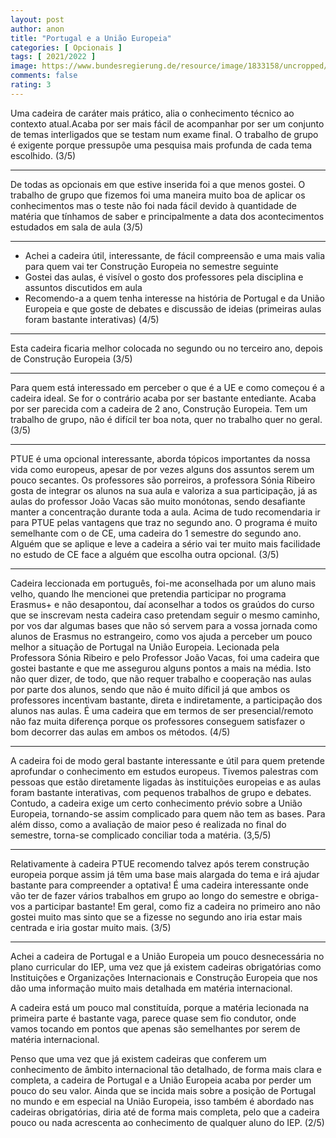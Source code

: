 ```yaml
---
layout: post
author: anon
title: "Portugal e a União Europeia"
categories: [ Opcionais ]
tags: [ 2021/2022 ]
image: https://www.bundesregierung.de/resource/image/1833158/uncropped/1170/0/7f924b178046e7e02460f55321f862d1/hp/flaggen-der-europaeischen-union-und-portugal.jpg
comments: false
rating: 3
---
```


Uma cadeira de caráter mais prático, alia o conhecimento técnico ao contexto atual.Acaba por ser mais fácil de acompanhar por ser um conjunto de temas interligados que se testam num exame final. O trabalho de grupo é exigente porque pressupõe uma pesquisa mais profunda de cada tema escolhido. (3/5)

---

De todas as opcionais em que estive inserida foi a que menos gostei. O trabalho de grupo que fizemos foi uma maneira muito boa de aplicar os conhecimentos mas o teste não foi nada fácil devido à quantidade de matéria que tínhamos de saber e principalmente a data dos acontecimentos estudados em sala de aula (3/5)

---

- Achei a cadeira útil, interessante, de fácil compreensão e uma mais valia para quem vai ter Construção Europeia no semestre seguinte
- Gostei das aulas, é visível o gosto dos professores pela disciplina e assuntos discutidos em aula
- Recomendo-a a quem tenha interesse na história de Portugal e da União Europeia e que goste de debates e discussão de ideias (primeiras aulas foram bastante interativas) (4/5)

---

Esta cadeira ficaria melhor colocada no segundo ou no terceiro ano, depois de Construção Europeia (3/5)

---

Para quem está interessado em perceber o que é a UE e como começou é a cadeira ideal. Se for o contrário acaba por ser bastante entediante. Acaba por ser parecida com a cadeira de 2 ano, Construção Europeia.
Tem um trabalho de grupo, não é difícil ter boa nota, quer no trabalho quer no geral. (3/5)

---

PTUE é uma opcional interessante, aborda tópicos importantes da nossa vida como europeus, apesar de por vezes alguns dos assuntos serem um pouco secantes. Os professores são porreiros, a professora Sónia Ribeiro gosta de integrar os alunos na sua aula e valoriza a sua participação, já as aulas do professor João Vacas são muito monótonas, sendo desafiante manter a concentração durante toda a aula. Acima de tudo recomendaria ir para PTUE pelas vantagens que traz no segundo ano. O programa é muito semelhante com o de CE, uma cadeira do 1 semestre do segundo ano. Alguém que se aplique e leve a cadeira a sério vai ter muito mais facilidade no estudo de CE face a alguém que escolha outra opcional. (3/5)

---

Cadeira leccionada em português, foi-me aconselhada por um aluno mais velho, quando lhe mencionei que pretendia participar no programa Erasmus+ e não desapontou, daí aconselhar a todos os graúdos do curso que se inscrevam nesta cadeira caso pretendam seguir o mesmo caminho, por vos dar algumas bases que não só servem para a vossa jornada como alunos de Erasmus no estrangeiro, como vos ajuda a perceber um pouco melhor a situação de Portugal na União Europeia. Lecionada pela Professora Sónia Ribeiro e pelo Professor João Vacas, foi uma cadeira que gostei bastante e que me assegurou alguns pontos a mais na média. Isto não quer dizer, de todo, que não requer trabalho e cooperação nas aulas por parte dos alunos, sendo que não é muito díficil já que ambos os professores incentivam bastante, direta e indiretamente, a participação dos alunos nas aulas. É uma cadeira que em termos de ser presencial/remoto não faz muita diferença porque os professores conseguem satisfazer o bom decorrer das aulas em ambos os métodos. (4/5)

---

A cadeira foi de modo geral bastante interessante e útil para quem pretende aprofundar o conhecimento em estudos europeus. Tivemos palestras com pessoas que estão diretamente ligadas às instituições europeias e as aulas foram bastante interativas, com pequenos trabalhos de grupo e debates. Contudo, a cadeira exige um certo conhecimento prévio sobre a União Europeia, tornando-se assim complicado para quem não tem as bases. Para além disso, como a avaliação de maior peso é realizada no final do semestre, torna-se complicado conciliar toda a matéria. (3,5/5)

---

Relativamente à cadeira PTUE recomendo talvez após terem construção europeia porque assim já têm uma base mais alargada do tema e irá ajudar bastante para compreender a optativa! É uma cadeira interessante onde vão ter de fazer vários trabalhos em grupo ao longo do semestre e obriga-vos a participar bastante! Em geral, como fiz a cadeira no primeiro ano não gostei muito mas sinto que se a fizesse no segundo ano iria estar mais centrada e iria gostar muito mais. (3/5)

---

Achei a cadeira de Portugal e a União Europeia um pouco desnecessária no plano curricular do IEP, uma vez que já existem cadeiras obrigatórias como Instituições e Organizações Internacionais e Construção Europeia que nos dão uma informação muito mais detalhada em matéria internacional.

A cadeira está um pouco mal constituída, porque a matéria lecionada na primeira parte é bastante vaga, parece quase sem fio condutor, onde vamos tocando em pontos que apenas são semelhantes por serem de matéria internacional.

Penso que uma vez que já existem cadeiras que conferem um conhecimento de âmbito internacional tão detalhado, de forma mais clara e completa, a cadeira de Portugal e a União Europeia acaba por perder um pouco do seu valor. Ainda que se incida mais sobre a posição de Portugal no mundo e em especial na União Europeia, isso também é abordado nas cadeiras obrigatórias, diria até de forma mais completa, pelo que a cadeira pouco ou nada acrescenta ao conhecimento de qualquer aluno do IEP. (2/5)
